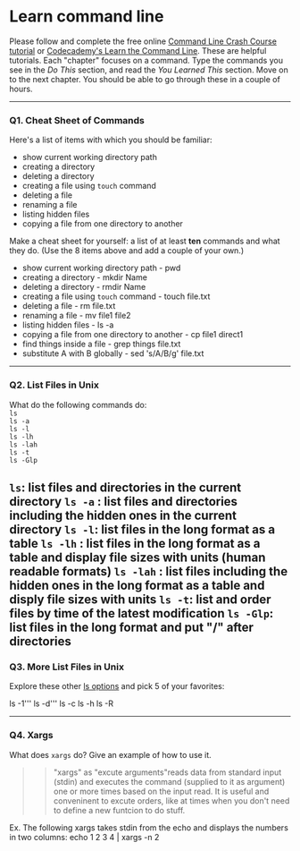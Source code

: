 # Learn command line

Please follow and complete the free online [Command Line Crash Course
tutorial](https://web.archive.org/web/20160708171659/http://cli.learncodethehardway.org/book/) or [Codecademy's Learn the Command Line](https://www.codecademy.com/learn/learn-the-command-line). These are helpful tutorials. Each "chapter" focuses on a command. Type the commands you see in the _Do This_ section, and read the _You Learned This_ section. Move on to the next chapter. You should be able to go through these in a couple of hours.

---

### Q1.  Cheat Sheet of Commands  

Here's a list of items with which you should be familiar:  
* show current working directory path
* creating a directory
* deleting a directory
* creating a file using `touch` command
* deleting a file
* renaming a file
* listing hidden files
* copying a file from one directory to another

Make a cheat sheet for yourself: a list of at least **ten** commands and what they do.  (Use the 8 items above and add a couple of your own.)  

> > 
* show current working directory path - pwd
* creating a directory - mkdir Name
* deleting a directory - rmdir Name
* creating a file using `touch` command - touch file.txt
* deleting a file - rm file.txt
* renaming a file - mv file1 file2
* listing hidden files - ls -a
* copying a file from one directory to another - cp file1 direct1
* find things inside a file - grep things file.txt
* substitute A with B globally - sed 's/A/B/g' file.txt

---

### Q2.  List Files in Unix   

What do the following commands do:  
`ls`  
`ls -a`  
`ls -l`  
`ls -lh`  
`ls -lah`  
`ls -t`  
`ls -Glp`  

`ls`: list files and directories in the current directory
`ls -a` : list files and directories including the hidden ones in the current directory
`ls -l`: list files in the long format as a table
`ls -lh` : list files in the long format as a table and display file sizes with units (human readable formats)
`ls -lah` : list files including the hidden ones in the long format as a table and disply file sizes with units
`ls -t`: list and order files by time of the latest modification
`ls -Glp`: list files in the long format and put "/" after directories 
---

### Q3.  More List Files in Unix  

Explore these other [ls options](http://www.techonthenet.com/unix/basic/ls.php) and pick 5 of your favorites:

> > 
ls -1'''
ls -d'''
ls -c
ls -h
ls -R

---

### Q4.  Xargs   

What does `xargs` do? Give an example of how to use it.

> > "xargs" as "excute arguments"reads data from standard input (stdin) and executes the command (supplied to it as argument) one or more times based on the input read. It is useful and conveninent to excute orders, like at times when you don't need to define a new funtcion to do stuff. 

Ex. The following xargs takes stdin from the echo and displays the numbers in two columns:
echo 1 2 3 4 | xargs -n 2

 

